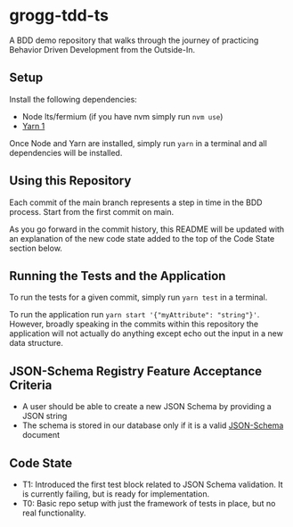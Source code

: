 # grogg-tdd-ts

A BDD demo repository that walks through the journey of practicing Behavior Driven Development from the Outside-In.

## Setup

Install the following dependencies:

- Node lts/fermium (if you have nvm simply run `nvm use`)
- [Yarn 1](https://classic.yarnpkg.com/en/docs/install)

Once Node and Yarn are installed, simply run `yarn` in a terminal and all dependencies will be installed.

## Using this Repository

Each commit of the main branch represents a step in time in the BDD process. Start from the first commit on main.

As you go forward in the commit history, this README will be updated with an explanation of the new code state added to the top of the Code State section below.

## Running the Tests and the Application

To run the tests for a given commit, simply run `yarn test` in a terminal.

To run the application run `yarn start '{"myAttribute": "string"}'`. However, broadly speaking in the commits within this repository the application will not actually do anything except echo out the input in a new data structure.

## JSON-Schema Registry Feature Acceptance Criteria

- A user should be able to create a new JSON Schema by providing a JSON string
- The schema is stored in our database only if it is a valid [JSON-Schema](https://json-schema.org) document

## Code State

- T1: Introduced the first test block related to JSON Schema validation. It is currently failing, but is ready for implementation.
- T0: Basic repo setup with just the framework of tests in place, but no real functionality.
